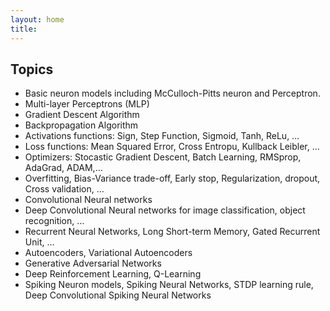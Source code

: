 ```yaml
---
layout: home
title:   
---
```


## Topics
* Basic neuron models including McCulloch-Pitts neuron and Perceptron.
* Multi-layer Perceptrons (MLP)
* Gradient Descent Algorithm 
* Backpropagation Algorithm
* Activations functions: Sign, Step Function, Sigmoid, Tanh, ReLu, …
* Loss functions: Mean Squared Error, Cross Entropu, Kullback Leibler, …
* Optimizers: Stocastic Gradient Descent, Batch Learning, RMSprop, AdaGrad, ADAM,…
* Overfitting, Bias-Variance trade-off, Early stop, Regularization, dropout, Cross validation, …
* Convolutional Neural networks
* Deep Convolutional Neural networks for image classification, object recognition, …
* Recurrent Neural Networks, Long Short-term Memory, Gated Recurrent Unit, …
* Autoencoders, Variational Autoencoders
* Generative Adversarial Networks
* Deep Reinforcement Learning, Q-Learning
* Spiking Neuron models, Spiking Neural Networks, STDP learning rule, Deep Convolutional Spiking Neural Networks
